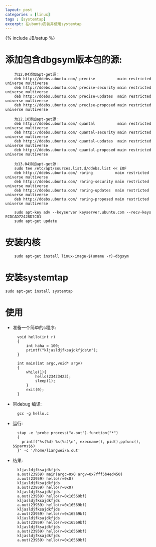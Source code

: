 ```yaml
---
layout: post
categories : [linux]
tags : [systemtap]
excerpt: 在ubuntu安装并使用systemtap
---
```

{% include JB/setup %}

添加包含dbgsym版本包的源:
====

        为12.04添加apt-get源： 
        deb http://ddebs.ubuntu.com/ precise          main restricted universe multiverse 
        deb http://ddebs.ubuntu.com/ precise-security main restricted universe multiverse 
        deb http://ddebs.ubuntu.com/ precise-updates  main restricted universe multiverse 
        deb http://ddebs.ubuntu.com/ precise-proposed main restricted universe multiverse 
        
        为12.10添加apt-get源： 
        deb http://ddebs.ubuntu.com/ quantal          main restricted universe multiverse 
        deb http://ddebs.ubuntu.com/ quantal-security main restricted universe multiverse 
        deb http://ddebs.ubuntu.com/ quantal-updates  main restricted universe multiverse 
        deb http://ddebs.ubuntu.com/ quantal-proposed main restricted universe multiverse 
        
        为13.04添加apt-get源： 
        sudo tee /etc/apt/sources.list.d/ddebs.list << EOF 
        deb http://ddebs.ubuntu.com/ raring          main restricted universe multiverse 
        deb http://ddebs.ubuntu.com/ raring-security main restricted universe multiverse 
        deb http://ddebs.ubuntu.com/ raring-updates  main restricted universe multiverse 
        deb http://ddebs.ubuntu.com/ raring-proposed main restricted universe multiverse 
        
        sudo apt-key adv --keyserver keyserver.ubuntu.com --recv-keys ECDCAD72428D7C01 
        sudo apt-get update 
        
安装内核
====

        sudo apt-get install linux-image-$(uname -r)-dbgsym  
        
安装systemtap
====

    sudo apt-get install systemtap
    
使用
====

* 准备一个简单的c程序:

        void hello(int r)
        {
        	int haha = 100;
        	printf("kljasldjfksajdkfjds\n");
        }
        
        int main(int argc,void* argv)
        {
        	while(1){
        		hello(23423423);
        		sleep(1);
        	}
        	exit(0);
        }

* 带debug 编译:

        gcc -g hello.c
        
* 运行:

        stap -e 'probe process("a.out").function("*")
        {
          printf("%s(%d) %s(%s)\n", execname(), pid(),ppfunc(), $$parms$$)
        }' -c '/home/liangwei/a.out'

* 结果:

        kljasldjfksajdkfjds
        a.out(23959) main(argc=0x0 argv=0x7fff5b4ed450)
        a.out(23959) hello(r=0x0)
        kljasldjfksajdkfjds
        a.out(23959) hello(r=0x0)
        kljasldjfksajdkfjds
        a.out(23959) hello(r=0x16569bf)
        kljasldjfksajdkfjds
        a.out(23959) hello(r=0x16569bf)
        kljasldjfksajdkfjds
        a.out(23959) hello(r=0x16569bf)
        kljasldjfksajdkfjds
        a.out(23959) hello(r=0x16569bf)
        kljasldjfksajdkfjds
        a.out(23959) hello(r=0x16569bf)
        kljasldjfksajdkfjds
        a.out(23959) hello(r=0x16569bf)
